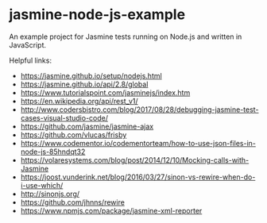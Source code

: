 # jasmine-node-js-example
An example project for Jasmine tests running on Node.js and written in JavaScript.

Helpful links:
* https://jasmine.github.io/setup/nodejs.html
* https://jasmine.github.io/api/2.8/global
* https://www.tutorialspoint.com/jasminejs/index.htm
* https://en.wikipedia.org/api/rest_v1/
* http://www.codersbistro.com/blog/2017/08/28/debugging-jasmine-test-cases-visual-studio-code/
* https://github.com/jasmine/jasmine-ajax
* https://github.com/vlucas/frisby
* https://www.codementor.io/codementorteam/how-to-use-json-files-in-node-js-85hndqt32
* https://volaresystems.com/blog/post/2014/12/10/Mocking-calls-with-Jasmine
* https://joost.vunderink.net/blog/2016/03/27/sinon-vs-rewire-when-do-i-use-which/
* http://sinonjs.org/
* https://github.com/jhnns/rewire
* https://www.npmjs.com/package/jasmine-xml-reporter
